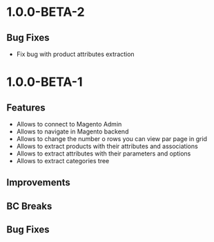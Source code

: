 # 1.0.0-BETA-2
## Bug Fixes
- Fix bug with product attributes extraction

# 1.0.0-BETA-1
## Features
- Allows to connect to Magento Admin
- Allows to navigate in Magento backend
- Allows to change the number o rows you can view par page in grid
- Allows to extract products with their attributes and associations
- Allows to extract attributes with their parameters and options
- Allows to extract categories tree

## Improvements
## BC Breaks
## Bug Fixes
